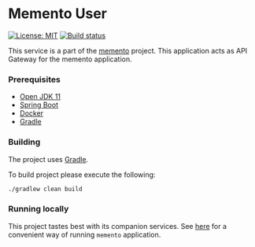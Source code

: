 # Memento User
[![License: MIT](https://img.shields.io/badge/License-MIT-yellow.svg)](https://opensource.org/licenses/MIT)
[![Build status](https://github.com/tzarsmango/memento-cloud-gateway/workflows/Publish%20master/badge.svg)](https://github.com/tzarsmango/memento-cloud-gateway/actions)


This service is a part of the [memento](https://github.com/users/tzarsmango/projects/1) project. This application acts as
API Gateway for the memento application.


### Prerequisites

- [Open JDK 11](https://openjdk.java.net/projects/jdk/11/)
- [Spring Boot](https://spring.io/projects/spring-boot)
- [Docker](https://www.docker.com)
- [Gradle](https://gradle.org)

### Building

The project uses [Gradle](https://gradle.org/).

To build project please execute the following:

```bash
./gradlew clean build
```

### Running locally
This project tastes best with its companion services. See [here](https://github.com/tzarsmango/memento-docker) for a 
convenient way of running `memento` application.
